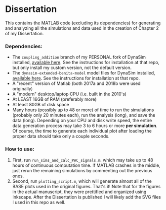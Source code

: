 # Dissertation

This contains the MATLAB code (excluding its dependencies) for generating and analyzing all the simulations and data used in the creation of Chapter 2 of my Dissertation.

### Dependencies: 

- The `coupling_addition` branch of my PERSONAL fork of DynaSim installed, [available here](https://github.com/asoplata/DynaSim/tree/coupling_addition). See the instructions for installation at that repo, but only install my custom version, not the default version.
- The `dynasim-extended-benita-model` model files for DynaSim installed, [available here](https://github.com/asoplata/dynasim-extended-benita-model). See the instructions for installation at that repo.
- A "recent" version of Matlab (both 2017a and 2018b were used originally)
- A "modern" desktop/laptop CPU (i.e. built in the 2010's)
- At LEAST 16GB of RAM (preferably more)
- At least 80GB of disk space
- Many hours (possibly up to 48 or more) of time to run the simulations (probably only 20 minutes 
each), run the analysis (long), and save the data (long). Depending on your
CPU and disk write speed, the entire data generation process may take 3 to 
6 hours or more **per simulation**. Of course, the time to generate each individual plot after loading
the proper data should take only a couple seconds.

### How to use:

1. First, run `run_sims_and_calc_PAC_signals.m`. which may take up to 48 hours of continuous computation time. If MATLAB crashes in the middle, just rerun the remaining simulations by commenting out the previous ones.
2. Second, run `plotting_script.m`, which will generate almost all of the BASE plots used in the original figures. That's it! Note that for the figures in the actual manuscript, they were prettified and organized using Inkscape. After the Dissertation is published I will likely add the SVG files I used in this repo as well.